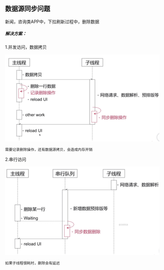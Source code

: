 ## 数据源同步问题

新闻，咨询类APP中，下拉刷新过程中，删除数据

##### 解决方案：

1.并发访问，数据拷贝

![1](images/1.png)

`需要记录删除操作，还有数据源拷贝，会造成内存开销`

2.串行访问

![2](images/2.png)

`如果子线程很耗时，删除会有延迟`